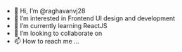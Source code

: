 - 👋 Hi, I’m @raghavanvj28
- 👀 I’m interested in Frontend UI design and development
- 🌱 I’m currently learning ReactJS 
- 💞️ I’m looking to collaborate on 
- 📫 How to reach me ...

<!---
raghavanvj28/raghavanvj28 is a ✨ special ✨ repository because its `README.md` (this file) appears on your GitHub profile.
You can click the Preview link to take a look at your changes.
--->
